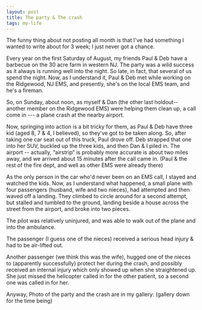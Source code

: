 ```yaml
---
layout: post
title: The party & The crash
tags: my-life
---
```

The funny  thing about not posting all month is that I've had something I wanted to write about for 3 week; I just never got a chance.

Every year on the first Saturday of August, my friends  Paul & Deb have a barbecue on the 30  acre farm in western NJ.  The party was a wild success as it always is running well into the night.  So late, in fact, that several of us spend the night. Now, as I understand it, Paul & Deb met while working on the Ridgewood, NJ EMS, and presently, she's on the local EMS team, and he's a fireman. 

So, on Sunday, about noon, as myself & Dan (the other last holdout-- another member on the Ridgewood EMS) were helping them clean up, a call come in --- a plane crash at the nearby airport.

Now, springing into action is a bit tricky for them, as Paul & Deb have three kid (aged 8, 7 & 4, I believed), so they've got to be taken along.  So, after taking one car seat out of this truck, Paul drove off.  Deb strapped that one into her SUV, buckled up the three kids, and then Dan & I piled in. The airport -- actually, &#8220;airstrip&#8221; is probably more accurate is about two miles away, and we arrived about 15 minutes after the call came in. (Paul & the rest of the fire dept, and well as other EMS were already there)

As the only person in the car who'd never been on an EMS call, I stayed and watched the kids.  Now, as I understand what happened, a small plane with four passengers (husband, wife and two nieces), had attempted and then waved off a landing. They climbed to circle around for a second attempt, but stalled and tumbled to the ground, landing beside a house across the street from the airport, and broke into two pieces.

The pilot was relatively uninjured, and was able to walk out of the plane and into the ambulance. 

The passenger (I guess one of the nieces) received a serious head injury & had to be air-lifted out.

Another passenger (we think this was the wife), hugged one of the nieces to (apparently successfully) protect her during the crash, and possibly received an internal injury which only showed up when she straightened up.  She just missed the helicopter called in for the other patient, so a second one was called in for her.

Anyway,  Photo of the party and the crash are in my gallery: (gallery down for the time being)
